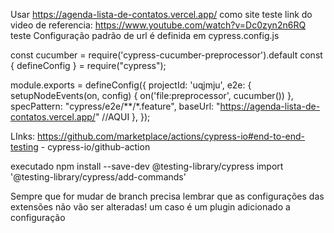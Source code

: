 Usar https://agenda-lista-de-contatos.vercel.app/ como site teste
link do video de referencia: https://www.youtube.com/watch?v=Dc0zyn2n6RQ
teste
Configuração padrão de url é definida em cypress.config.js

const cucumber = require('cypress-cucumber-preprocessor').default 
const { defineConfig } = require("cypress");

module.exports = defineConfig({
  projectId: 'uqjmju',
  e2e: {
    setupNodeEvents(on, config) {
      on('file:preprocessor', cucumber())
    },
    specPattern: "cypress/e2e/**/*.feature",
    baseUrl: "https://agenda-lista-de-contatos.vercel.app/" //AQUI
  },
});

LInks:
https://github.com/marketplace/actions/cypress-io#end-to-end-testing - cypress-io/github-action

executado
npm install --save-dev @testing-library/cypress
import '@testing-library/cypress/add-commands'

Sempre que for mudar de branch precisa lembrar que as configurações das extensões não vão ser alteradas!
um caso é um plugin adicionado a configuração